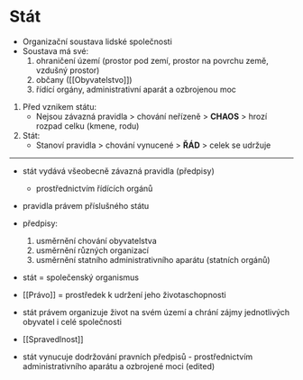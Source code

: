 # Stát

- Organizační soustava lidské společnosti
- Soustava má své:
	1) ohraničení území (prostor pod zemí, prostor na povrchu země, vzdušný prostor)
	2) občany ([[Obyvatelstvo]])
	3) řídící orgány, administrativní aparát a ozbrojenou moc

1. Před vznikem státu:
	- Nejsou závazná pravidla > chování neřízeně > **CHAOS** > hrozí rozpad celku (kmene, rodu)
2. Stát:
	- Stanoví pravidla > chování vynucené > **ŘÁD** > celek se udržuje

---

- stát vydává všeobecně závazná pravidla (předpisy) 
	- prostřednictvím řídících orgánů 
- pravidla právem příslušného státu 
- předpisy: 
	1. usměrnění chování obyvatelstva 
	2. usměrnění různých organizací 
	3. usměrnění statního administrativního aparátu (statních orgánů)
	
- stát = společenský organismus 
- [[Právo]] = prostředek k udržení jeho životaschopnosti 
- stát právem organizuje život na svém území a chrání zájmy jednotlivých obyvatel i celé společnosti 
- [[Spravedlnost]]

- stát vynucuje dodržování pravních předpisů - prostřednictvím administrativního aparátu a ozbrojené moci (edited)